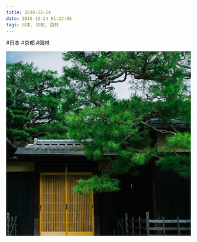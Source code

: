 ```yaml
---
title: 2018-12-24
date: 2018-12-24 01:22:05
tags: 日本, 京都, 园林
---
```




#日本 #京都 #园林

![](/assets/images/2018/12/92d3f93d4cafb86bcf0877e9870d6c0b.jpg)
